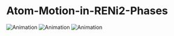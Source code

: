 # Atom-Motion-in-RENi2-Phases

![Animation](Animation_Zonenachse_[103]_AngleView.gif)
![Animation](Animation_Zonenachse_[103]_almostAxis.gif)
![Animation](Animation_Zonenachse_[103]_Axis.gif)
